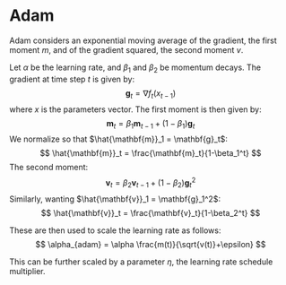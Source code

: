 # Adam

Adam considers an exponential moving average of the gradient, the first moment $m$, and of the gradient squared, the second moment $v$.

Let $\alpha$ be the learning rate, and $\beta _1$ and $\beta _2$ be momentum decays.
The gradient at time step $t$ is given by:
$$
\mathbf{g}_t = \nabla f_{t} (x_{t-1})
$$
where $x$ is the parameters vector.
The first moment is then given by: 
$$
\mathbf{m}_t = \beta _1 \mathbf{m}_{t-1} + (1-\beta_1)\mathbf{g}_t
$$
We normalize so that $\hat{\mathbf{m}}_1 = \mathbf{g}_t$:
$$
\hat{\mathbf{m}}_t = \frac{\mathbf{m}_t}{1-\beta_1^t}
$$
The second moment:
$$
\mathbf{v}_t = \beta _2 \mathbf{v}_{t-1} + (1-\beta_2)\mathbf{g}_t^2
$$
Similarly, wanting $\hat{\mathbf{v}}_1 = \mathbf{g}_1^2$:
$$
\hat{\mathbf{v}}_t = \frac{\mathbf{v}_t}{1-\beta_2^t}
$$

These are then used to scale the learning rate as follows:
$$
\alpha_{adam} = \alpha \frac{m(t)}{\sqrt{v(t)}+\epsilon}
$$

This can be further scaled by a parameter $\eta$, the learning rate schedule multiplier.